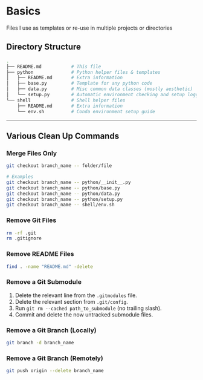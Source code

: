 # Basics

Files I use as templates or re-use in multiple projects or directories

## Directory Structure

```bash
.
├── README.md           # This file
├── python              # Python helper files & templates
│   ├── README.md       # Extra information
│   ├── base.py         # Template for any python code 
│   ├── data.py         # Misc common data classes (mostly aesthetic)
│   └── setup.py        # Automatic environment checking and setup logging
└── shell               # Shell helper files
    ├── README.md       # Extra information
    └── env.sh          # Conda environment setup guide
```

---

## Various Clean Up Commands

### Merge Files Only

```bash
git checkout branch_name -- folder/file

# Examples
git checkout branch_name -- python/__init__.py
git checkout branch_name -- python/base.py
git checkout branch_name -- python/data.py
git checkout branch_name -- python/setup.py
git checkout branch_name -- shell/env.sh
```

### Remove Git Files

```bash
rm -rf .git
rm .gitignore
```

### Remove README Files

```bash
find . -name "README.md" -delete
```

### Remove a Git Submodule

1. Delete the relevant line from the `.gitmodules` file.
2. Delete the relevant section from `.git/config`.
3. Run `git rm --cached path_to_submodule` (no trailing slash).
4. Commit and delete the now untracked submodule files.

### Remove a Git Branch (Locally)

```bash
git branch -d branch_name
```

### Remove a Git Branch (Remotely)

```bash
git push origin --delete branch_name
```